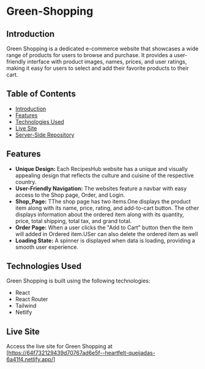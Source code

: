 # Green-Shopping

## Introduction
Green Shopping is a dedicated e-commerce website that showcases a wide range of products for users to browse and purchase. It provides a user-friendly interface with product images, names, prices, and user ratings, making it easy for users to select and add their favorite products to their cart.

## Table of Contents

- [Introduction](#introduction)
- [Features](#features)
- [Technologies Used](#technologies-used)
- [Live Site](#live-site)
- [Server-Side Repository](#server-side-repository)


## Features

- **Unique Design:** Each RecipesHub website has a unique and visually appealing design that reflects the culture and cuisine of the respective country.
- **User-Friendly Navigation:** The websites feature a navbar with easy access to the Shop page, Order, and Login. 
- **Shop_Page:** TThe shop page has two items.One displays the product item along with its name, price, rating, and add-to-cart button. The other displays information about the ordered item along with its quantity, price, total shipping, total tax, and grand total.
- **Order Page:** When a user clicks the "Add to Cart" button then the item will added in Ordered item.USer can also delete the ordered item as well
- **Loading State:** A spinner is displayed when data is loading, providing a smooth user experience.


## Technologies Used

Green Shopping is built using the following technologies:

- React
- React Router
- Tailwind
- Netlify

## Live Site

Access the live site for Green Shopping at [https://64f732129439d70767ad6e5f--heartfelt-queijadas-6a41f4.netlify.app/]


